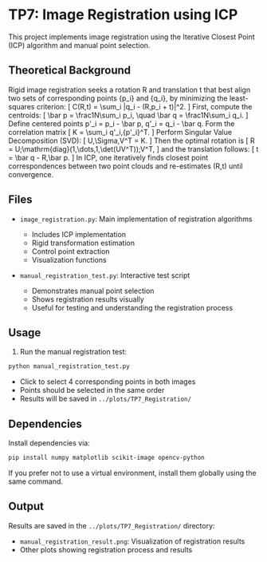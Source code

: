 # TP7: Image Registration using ICP

This project implements image registration using the Iterative Closest Point (ICP) algorithm and manual point selection.

## Theoretical Background
Rigid image registration seeks a rotation R and translation t that best align two sets of corresponding points {p_i} and {q_i}, by minimizing the least-squares criterion:
\[
 C(R,t) = \sum_i \|q_i - (R\,p_i + t)\|^2.
\]
First, compute the centroids:
\[
 \bar p = \frac1N\sum_i p_i,
 \quad \bar q = \frac1N\sum_i q_i.
\]
Define centered points p'_i = p_i - \bar p,  q'_i = q_i - \bar q.  Form the correlation matrix
\[
 K = \sum_i q'_i\,{p'_i}^T.
\]
Perform Singular Value Decomposition (SVD):
\[
 U\,\Sigma\,V^T = K.
\]
Then the optimal rotation is
\[
 R = U\;\mathrm{diag}(1,\dots,1,\det(UV^T))\;V^T,
\]
and the translation follows:
\[
 t = \bar q - R\,\bar p.
\]
In ICP, one iteratively finds closest point correspondences between two point clouds and re-estimates (R,t) until convergence.

## Files

- `image_registration.py`: Main implementation of registration algorithms
  - Includes ICP implementation
  - Rigid transformation estimation
  - Control point extraction
  - Visualization functions

- `manual_registration_test.py`: Interactive test script
  - Demonstrates manual point selection
  - Shows registration results visually
  - Useful for testing and understanding the registration process

## Usage

1. Run the manual registration test:
```bash
python manual_registration_test.py
```
- Click to select 4 corresponding points in both images
- Points should be selected in the same order
- Results will be saved in `../plots/TP7_Registration/`

## Dependencies

Install dependencies via:
```bash
pip install numpy matplotlib scikit-image opencv-python
```
If you prefer not to use a virtual environment, install them globally using the same command.

## Output

Results are saved in the `../plots/TP7_Registration/` directory:
- `manual_registration_result.png`: Visualization of registration results
- Other plots showing registration process and results 